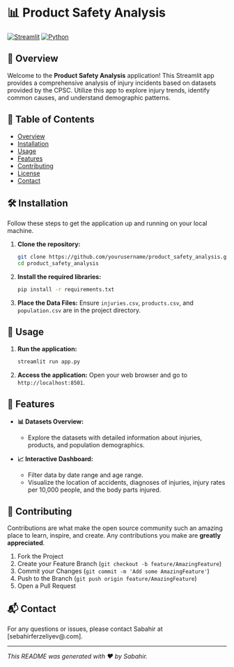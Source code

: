 # 📊  Product Safety Analysis


[![Streamlit](https://img.shields.io/badge/Streamlit-v1.0.0-brightgreen.svg)](https://streamlit.io/)
[![Python](https://img.shields.io/badge/Python-3.8+-blue.svg)](https://www.python.org/)

## 📝 Overview

Welcome to the **Product Safety Analysis** application! This Streamlit app provides a comprehensive analysis of injury incidents based on datasets provided by the CPSC. Utilize this app to explore injury trends, identify common causes, and understand demographic patterns.

## 📖 Table of Contents

- [Overview](#-overview)
- [Installation](#-installation)
- [Usage](#-usage)
- [Features](#-features)
- [Contributing](#-contributing)
- [License](#-license)
- [Contact](#-contact)

## 🛠️ Installation

Follow these steps to get the application up and running on your local machine.

1. **Clone the repository:**
    ```sh
    git clone https://github.com/yourusername/product_safety_analysis.git
    cd product_safety_analysis
    ```

2. **Install the required libraries:**
    ```sh
    pip install -r requirements.txt
    ```

3. **Place the Data Files:**
    Ensure `injuries.csv`, `products.csv`, and `population.csv` are in the project directory.

## 🚀 Usage

1. **Run the application:**
    ```sh
    streamlit run app.py
    ```

2. **Access the application:**
    Open your web browser and go to `http://localhost:8501`.

## 🌟 Features

- **📊 Datasets Overview:**
  - Explore the datasets with detailed information about injuries, products, and population demographics.
  
- **📈 Interactive Dashboard:**
  - Filter data by date range and age range.
  - Visualize the location of accidents, diagnoses of injuries, injury rates per 10,000 people, and the body parts injured.

## 🤝 Contributing

Contributions are what make the open source community such an amazing place to learn, inspire, and create. Any contributions you make are **greatly appreciated**.

1. Fork the Project
2. Create your Feature Branch (`git checkout -b feature/AmazingFeature`)
3. Commit your Changes (`git commit -m 'Add some AmazingFeature'`)
4. Push to the Branch (`git push origin feature/AmazingFeature`)
5. Open a Pull Request


## 📬 Contact

For any questions or issues, please contact Sabahir at [sebahirferzeliyev@.com].

---

*This README was generated with ❤️ by Sabahir.*

